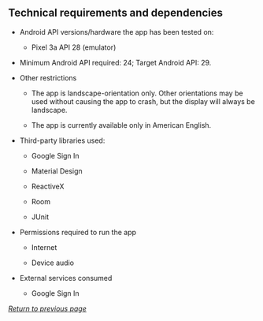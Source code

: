 ## Technical requirements and dependencies

* Android API versions/hardware the app has been tested on:

    * Pixel 3a API 28 (emulator)
    
* Minimum Android API required: 24; Target Android API: 29.

* Other restrictions

    * The app is landscape-orientation only. Other orientations may be used without causing the app to crash, but the display will always be landscape.
    
    * The app is currently available only in American English.
    
* Third-party libraries used:

    * Google Sign In
    
    * Material Design
    
    * ReactiveX
    
    * Room
    
    * JUnit

* Permissions required to run the app

    * Internet
    
    * Device audio

* External services consumed

    * Google Sign In
    
[*Return to previous page*](index.md)
